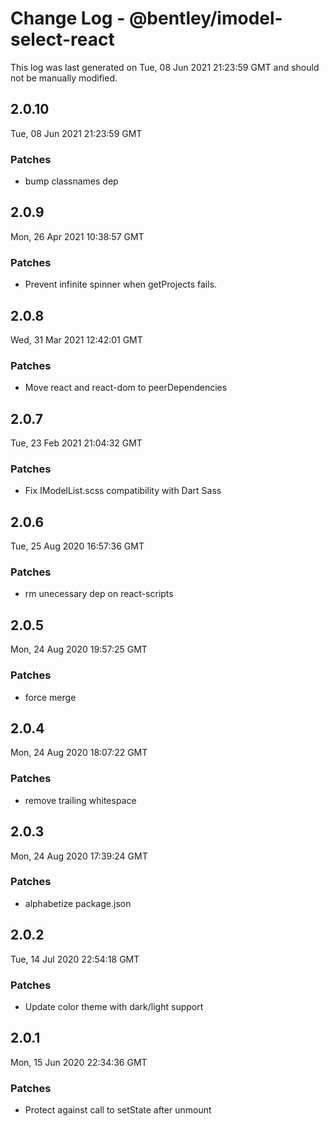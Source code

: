 # Change Log - @bentley/imodel-select-react

This log was last generated on Tue, 08 Jun 2021 21:23:59 GMT and should not be manually modified.

## 2.0.10
Tue, 08 Jun 2021 21:23:59 GMT

### Patches

- bump classnames dep

## 2.0.9
Mon, 26 Apr 2021 10:38:57 GMT

### Patches

- Prevent infinite spinner when getProjects fails.

## 2.0.8
Wed, 31 Mar 2021 12:42:01 GMT

### Patches

- Move react and react-dom to peerDependencies

## 2.0.7
Tue, 23 Feb 2021 21:04:32 GMT

### Patches

- Fix IModelList.scss compatibility with Dart Sass

## 2.0.6
Tue, 25 Aug 2020 16:57:36 GMT

### Patches

- rm unecessary dep on react-scripts

## 2.0.5
Mon, 24 Aug 2020 19:57:25 GMT

### Patches

- force merge

## 2.0.4
Mon, 24 Aug 2020 18:07:22 GMT

### Patches

- remove trailing whitespace

## 2.0.3
Mon, 24 Aug 2020 17:39:24 GMT

### Patches

- alphabetize package.json

## 2.0.2
Tue, 14 Jul 2020 22:54:18 GMT

### Patches

- Update color theme with dark/light support

## 2.0.1
Mon, 15 Jun 2020 22:34:36 GMT

### Patches

- Protect against call to setState after unmount

